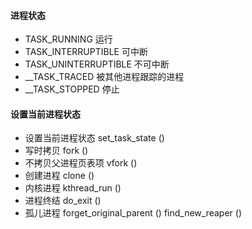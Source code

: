 #### 进程状态
- TASK_RUNNING 运行
- TASK_INTERRUPTIBLE 可中断
- TASK_UNINTERRUPTIBLE 不可中断
- __TASK_TRACED 被其他进程跟踪的进程
- __TASK_STOPPED 停止

#### 设置当前进程状态
- 设置当前进程状态 set_task_state ()
- 写时拷贝 fork () 
- 不拷贝父进程页表项 vfork ()
- 创建进程 clone ()
- 内核进程 kthread_run ()
- 进程终结 do_exit ()
- 孤儿进程 forget_original_parent () find_new_reaper ()

